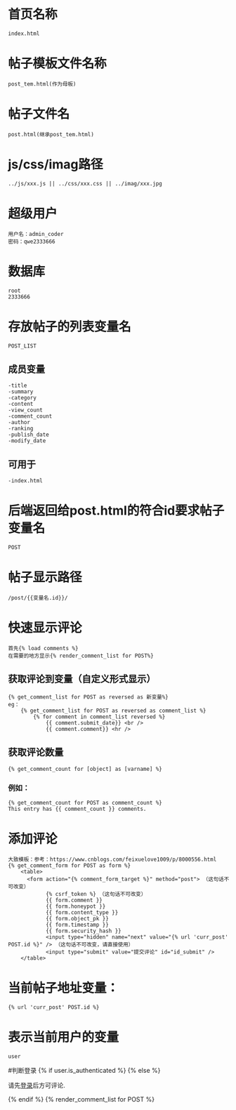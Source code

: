 # 首页名称
    index.html
# 帖子模板文件名称
    post_tem.html(作为母板)
# 帖子文件名
    post.html(继承post_tem.html)
# js/css/imag路径
    ../js/xxx.js || ../css/xxx.css || ../imag/xxx.jpg
# 超级用户
    用户名：admin_coder
    密码：qwe2333666
# 数据库
    root
    2333666

# 存放帖子的列表变量名
    POST_LIST
## 成员变量
    -title
    -summary
    -category
    -content
    -view_count
    -comment_count
    -author
    -ranking
    -publish_date
    -modify_date
## 可用于
    -index.html

# 后端返回给post.html的符合id要求帖子变量名
    POST
# 帖子显示路径
    /post/{{变量名.id}}/
# 快速显示评论
    首先{% load comments %}
    在需要的地方显示{% render_comment_list for POST%}
## 获取评论到变量（自定义形式显示）
    {% get_comment_list for POST as reversed as 新变量%}
    eg：
        {% get_comment_list for POST as reversed as comment_list %}
            {% for comment in comment_list reversed %}
                {{ comment.submit_date}} <br />
                {{ comment.comment}} <hr />
## 获取评论数量
    {% get_comment_count for [object] as [varname] %}
### 例如：
    {% get_comment_count for POST as comment_count %}
    This entry has {{ comment_count }} comments.
# 添加评论
    大致模板：参考：https://www.cnblogs.com/feixuelove1009/p/8000556.html
    {% get_comment_form for POST as form %}
        <table>
          <form action="{% comment_form_target %}" method="post"> （这句话不可改变）
                {% csrf_token %} （这句话不可改变）
                {{ form.comment }}
                {{ form.honeypot }} 
                {{ form.content_type }}
                {{ form.object_pk }}
                {{ form.timestamp }}
                {{ form.security_hash }}
                <input type="hidden" name="next" value="{% url 'curr_post' POST.id %}" /> （这句话不可改变，请直接使用）
                <input type="submit" value="提交评论" id="id_submit" />
        </table>
# 当前帖子地址变量：
    {% url 'curr_post' POST.id %}

# 表示当前用户的变量
    user
#判断登录
    {% if user.is_authenticated %}
        {% else %}
    <p>请先<a href="{% url 'login' %}">登录</a>后方可评论.</p>
    {% endif %}
    {% render_comment_list for POST %}